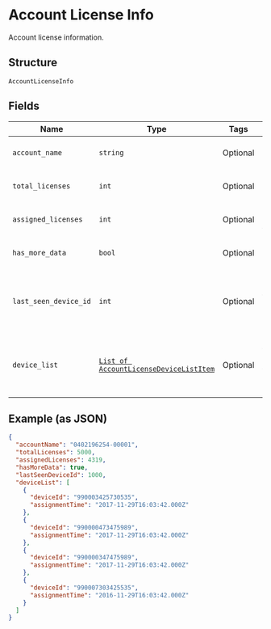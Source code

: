 
# Account License Info

Account license information.

## Structure

`AccountLicenseInfo`

## Fields

| Name | Type | Tags | Description |
|  --- | --- | --- | --- |
| `account_name` | `string` | Optional | Account identifier in "##########-#####". |
| `total_licenses` | `int` | Optional | Number of monthly licenses in an MRC subscription. |
| `assigned_licenses` | `int` | Optional | number of licenses currently assigned to devices. |
| `has_more_data` | `bool` | Optional | True if there are more devices to retrieve. |
| `last_seen_device_id` | `int` | Optional | If hasMoreData=true, the startIndex to use for the next request. 0 if hasMoreData=false. |
| `device_list` | [`List of AccountLicenseDeviceListItem`](../../doc/models/account-license-device-list-item.md) | Optional | The list of devices that have licenses assigned, including the date and time of when each license was assigned. |

## Example (as JSON)

```json
{
  "accountName": "0402196254-00001",
  "totalLicenses": 5000,
  "assignedLicenses": 4319,
  "hasMoreData": true,
  "lastSeenDeviceId": 1000,
  "deviceList": [
    {
      "deviceId": "990003425730535",
      "assignmentTime": "2017-11-29T16:03:42.000Z"
    },
    {
      "deviceId": "990000473475989",
      "assignmentTime": "2017-11-29T16:03:42.000Z"
    },
    {
      "deviceId": "990000347475989",
      "assignmentTime": "2017-11-29T16:03:42.000Z"
    },
    {
      "deviceId": "990007303425535",
      "assignmentTime": "2016-11-29T16:03:42.000Z"
    }
  ]
}
```

